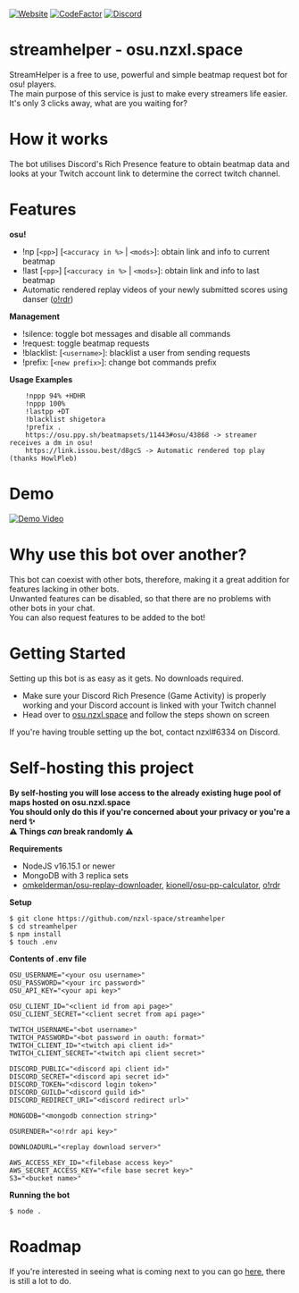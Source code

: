 [![Website](https://img.shields.io/website-up-down-green-red/https/osu.nzxl.space.svg)](https://osu.nzxl.space)
[![CodeFactor](https://www.codefactor.io/repository/github/nzxl-space/streamhelper/badge)](https://www.codefactor.io/repository/github/nzxl-space/streamhelper)
[![Discord](https://discord.com/api/guilds/1024630490336075827/widget.png)](https://osu.nzxl.space)  

# streamhelper - osu.nzxl.space
StreamHelper is a free to use, powerful and simple beatmap request bot for osu! players.  
The main purpose of this service is just to make every streamers life easier. It's only 3 clicks away, what are you waiting for?  

# How it works
The bot utilises Discord's Rich Presence feature to obtain beatmap data and looks at your Twitch account link to determine the correct twitch channel.

# Features
<b>osu!</b>
- !np [`<pp>`] [`<accuracy in %>` | `<mods>`]: obtain link and info to current beatmap
- !last [`<pp>`] [`<accuracy in %>` | `<mods>`]: obtain link and info to last beatmap
- Automatic rendered replay videos of your newly submitted scores using danser ([o!rdr](https://ordr.issou.best/))

<b>Management</b>
- !silence: toggle bot messages and disable all commands
- !request: toggle beatmap requests
- !blacklist: [`<username>`]: blacklist a user from sending requests
- !prefix: [`<new prefix>`]: change bot commands prefix

<b>Usage Examples</b>
```
    !nppp 94% +HDHR
    !nppp 100%
    !lastpp +DT
    !blacklist shigetora
    !prefix .
    https://osu.ppy.sh/beatmapsets/11443#osu/43868 -> streamer receives a dm in osu!
    https://link.issou.best/d8gcS -> Automatic rendered top play (thanks HowlPleb)
```

# Demo
[![Demo Video](https://yt-embed.herokuapp.com/embed?v=GACcNVDrZ7U)](https://www.youtube.com/watch?v=GACcNVDrZ7U)

# Why use this bot over another?
This bot can coexist with other bots, therefore, making it a great addition for features lacking in other bots.  
Unwanted features can be disabled, so that there are no problems with other bots in your chat.  
You can also request features to be added to the bot!  

# Getting Started
Setting up this bot is as easy as it gets. No downloads required.  
- Make sure your Discord Rich Presence (Game Activity) is properly working and your Discord account is linked with your Twitch channel
- Head over to [osu.nzxl.space](https://osu.nzxl.space/) and follow the steps shown on screen  

If you're having trouble setting up the bot, contact nzxl#6334 on Discord.

# Self-hosting this project
**By self-hosting you will lose access to the already existing huge pool of maps hosted on osu.nzxl.space**  
**You should only do this if you're concerned about your privacy or you're a nerd ✨**  
**⚠️ Things _can_ break randomly ⚠️**

<b>Requirements</b>
- NodeJS v16.15.1 or newer
- MongoDB with 3 replica sets
- [omkelderman/osu-replay-downloader](https://github.com/omkelderman/osu-replay-downloader), [kionell/osu-pp-calculator](https://github.com/kionell/osu-pp-calculator), [o!rdr](https://ordr.issou.best)

<b>Setup</b>
```
$ git clone https://github.com/nzxl-space/streamhelper
$ cd streamhelper
$ npm install
$ touch .env
```

<b>Contents of .env file</b>
```
OSU_USERNAME="<your osu username>"
OSU_PASSWORD="<your irc password>"
OSU_API_KEY="<your api key>"

OSU_CLIENT_ID="<client id from api page>"
OSU_CLIENT_SECRET="<client secret from api page>"

TWITCH_USERNAME="<bot username>"
TWITCH_PASSWORD="<bot password in oauth: format>"
TWITCH_CLIENT_ID="<twitch api client id>"
TWITCH_CLIENT_SECRET="<twitch api client secret>"

DISCORD_PUBLIC="<discord api client id>"
DISCORD_SECRET="<discord api secret id>"
DISCORD_TOKEN="<discord login token>"
DISCORD_GUILD="<discord guild id>"
DISCORD_REDIRECT_URI="<discord redirect url>"

MONGODB="<mongodb connection string>"

OSURENDER="<o!rdr api key>"

DOWNLOADURL="<replay download server>"

AWS_ACCESS_KEY_ID="<filebase access key>"
AWS_SECRET_ACCESS_KEY="<file base secret key>"
S3="<bucket name>"
```

<b>Running the bot</b>
```
$ node .
```

# Roadmap
If you're interested in seeing what is coming next to you can go [here](https://github.com/nzxl-space/streamhelper/issues/40), there is still a lot to do.